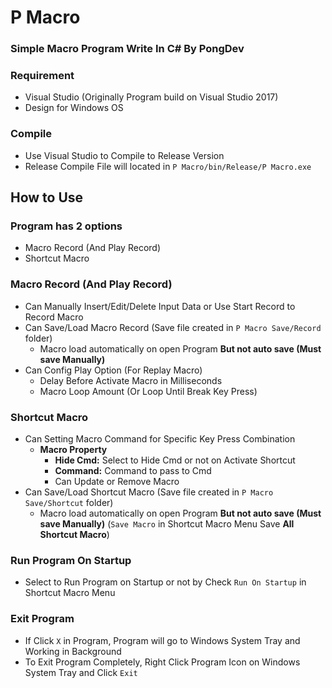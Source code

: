 # P Macro
### Simple Macro Program Write In C# By PongDev

### Requirement
- Visual Studio (Originally Program build on Visual Studio 2017)
- Design for Windows OS
### Compile
- Use Visual Studio to Compile to Release Version
- Release Compile File will located in `P Macro/bin/Release/P Macro.exe`
## How to Use
### Program has 2 options
- Macro Record (And Play Record)
- Shortcut Macro
### Macro Record (And Play Record)
- Can Manually Insert/Edit/Delete Input Data or Use Start Record to Record Macro
- Can Save/Load Macro Record (Save file created in `P Macro Save/Record` folder)
    - Macro load automatically on open Program **But not auto save (Must save Manually)**
- Can Config Play Option (For Replay Macro)
    - Delay Before Activate Macro in Milliseconds
    - Macro Loop Amount (Or Loop Until Break Key Press)
### Shortcut Macro
- Can Setting Macro Command for Specific Key Press Combination
    - **Macro Property**
        - **Hide Cmd:** Select to Hide Cmd or not on Activate Shortcut
        - **Command:** Command to pass to Cmd
        - Can Update or Remove Macro
- Can Save/Load Shortcut Macro (Save file created in `P Macro Save/Shortcut` folder)
    - Macro load automatically on open Program **But not auto save (Must save Manually)** (`Save Macro` in Shortcut Macro Menu Save **All Shortcut Macro**)
### Run Program On Startup
- Select to Run Program on Startup or not by Check `Run On Startup` in Shortcut Macro Menu
### Exit Program
- If Click `X` in Program, Program will go to Windows System Tray and Working in Background
- To Exit Program Completely, Right Click Program Icon on Windows System Tray and Click `Exit`
